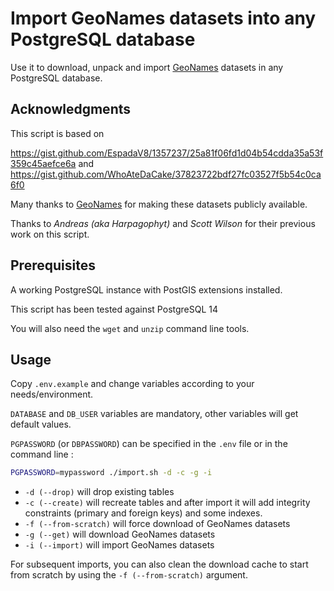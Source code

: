 # Import GeoNames datasets into any PostgreSQL database

Use it to download, unpack and import [GeoNames](https://geonames.org) datasets in any PostgreSQL database.

## Acknowledgments

This script is based on

https://gist.github.com/EspadaV8/1357237/25a81f06fd1d04b54cdda35a53f359c45aefce6a
and https://gist.github.com/WhoAteDaCake/37823722bdf27fc03527f5b54c0ca6f0

Many thanks to [GeoNames](https://geonames.org) for making these datasets publicly available.

Thanks to *Andreas (aka Harpagophyt)* and *Scott Wilson* for their previous work on this script.

## Prerequisites

A working PostgreSQL instance with PostGIS extensions installed.

This script has been tested against PostgreSQL 14

You will also need the `wget` and `unzip` command line tools.

## Usage

Copy `.env.example` and change variables according to your needs/environment.

`DATABASE` and `DB_USER` variables are mandatory, other variables will get default values.

`PGPASSWORD` (or `DBPASSWORD`) can be specified in the `.env` file or in the command line :

```bash
PGPASSWORD=mypassword ./import.sh -d -c -g -i
```

* `-d (--drop)` will drop existing tables
* `-c (--create)` will recreate tables and after import it will add integrity constraints (primary and foreign keys) and some indexes.
* `-f (--from-scratch)` will force download of GeoNames datasets
* `-g (--get)` will download GeoNames datasets
* `-i (--import)` will import GeoNames datasets

For subsequent imports, you can also clean the download cache to start from scratch by using the `-f (--from-scratch)` argument.
